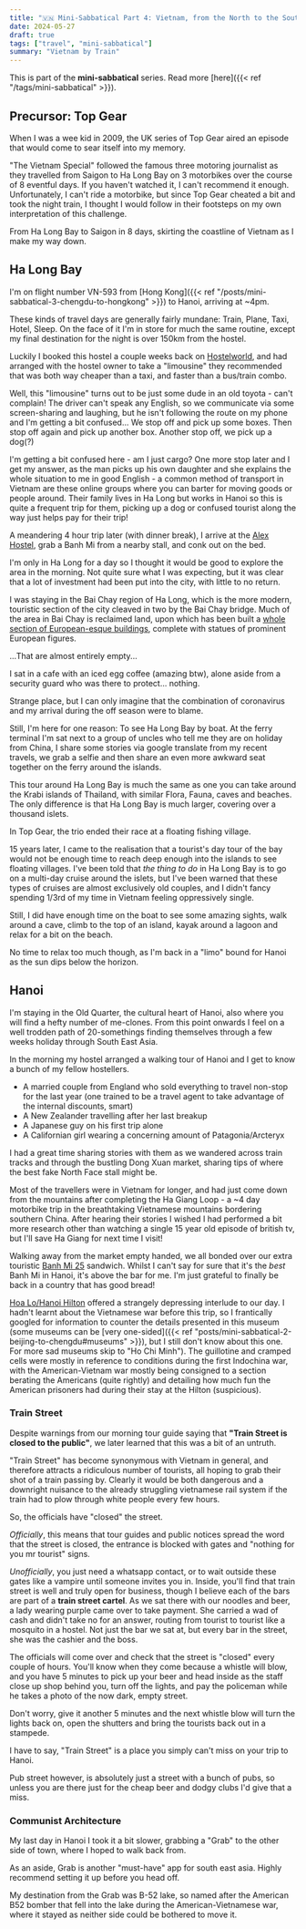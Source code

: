 ```yaml
---
title: "🇻🇳 Mini-Sabbatical Part 4: Vietnam, from the North to the South"
date: 2024-05-27
draft: true
tags: ["travel", "mini-sabbatical"]
summary: "Vietnam by Train"
---
```


This is part of the **mini-sabbatical** series.
Read more [here]({{< ref "/tags/mini-sabbatical" >}}).

<!-- SCRATCH PAD
Audience: Travel blog with personal details? Or just a factual trip?
I think travel blog with personal takes, but with factual information. Cut out irrelevant information.

- In the morning, day trip around ha long bay, back to hanoi old quarter arriving at midnight again
- Hostelworld app great way to find out what to do, booked onto walking tour in the morning where I met some cool travellers. Explored the city, something else? Then off to pub street in the evening. Banh Mi 47?
- Day after checking out something else(?) then relax around the lake with aunties dancing, got on bike taxi where I got scammed by the Mafia. Met Harry
- Overnight train to Da Nang, had a monk in my carriage, spent almost all of the time reading and journalling.
- Arrived in Da Nang, strangely empty place so got in a Grab taxi to Hoi An, met the wonderful hostel host (who was angry at me for not telling her I wanted to join the food tour with a friend in Tow) Harry wondered why every time he saw me someone was shouting at me. Had some food at the food tour then went to tailors to get a suit fitted!
- Day in Hoi An, hopping around on our bikes to Cafe, Tailor, Shop, Tailor, Bar, Tailor. Great time. In the evening we went out with the other people we had met from the hostel. Harry regretted booking his hotel in the morning.
- Leaving Hoi An, sent my suit off for shipping back to london. We had a 2pm train to catch from Da Nang so we went straight there I think?
- Another overnight train to Saigon/Ho Chi Minh, where I met a nice Scottish couple enjoying their retirement together. I want to be these people when I'm older (reminded me of Tony and Elain from Race Across the World)
- Day in Saigon, we explored the Cu Chi Tunnels (with a guy that would not stop singing) and War Museum (made me cry).
- Day after, I had a morning bus to take, so said fairwell to Harry. My bus took me to Phnom Penh. I was sat next to a nice lady from Scotland who has chosen to structure her life around travel. Gardening in the UK Summer months, and exploring the rest of the year. She was in her 50s. Arriving in Phnom Penh I took a tuk tuk around town, checking into my hotel, then getting some Udon nearby. Currency is officially cambodian, but prices of everything are in dollars and the owners get out an old calculator to convert. I overhear some westerners talking about an impeding stock market crash?

-->

## Precursor: Top Gear

When I was a wee kid in 2009, the UK series of Top Gear aired an episode that would come to sear itself into my memory.

"The Vietnam Special" followed the famous three motoring journalist as they travelled from Saigon to Ha Long Bay on 3 motorbikes over the course of 8 eventful days.
If you haven't watched it, I can't recommend it enough.
Unfortunately, I can't ride a motorbike, but since Top Gear cheated a bit and took the night train, I thought I would follow in their footsteps on my own interpretation of this challenge.

From Ha Long Bay to Saigon in 8 days, skirting the coastline of Vietnam as I make my way down.

## Ha Long Bay

I'm on flight number VN-593 from [Hong Kong]({{< ref "/posts/mini-sabbatical-3-chengdu-to-hongkong" >}}) to Hanoi, arriving at ~4pm.

These kinds of travel days are generally fairly mundane: Train, Plane, Taxi, Hotel, Sleep.
On the face of it I'm in store for much the same routine, except my final destination for the night is over 150km from the hostel.

Luckily I booked this hostel a couple weeks back on [Hostelworld](https://www.hostelworld.com), and had arranged with the hostel owner to take a "limousine" they recommended that was both way cheaper than a taxi, and faster than a bus/train combo.

Well, this "limousine" turns out to be just some dude in an old toyota - can't complain!
The driver can't speak any English, so we communicate via some screen-sharing and laughing, but he isn't following the route on my phone and I'm getting a bit confused...
We stop off and pick up some boxes.
Then stop off again and pick up another box.
Another stop off, we pick up a dog(?)

I'm getting a bit confused here - am I just cargo?
One more stop later and I get my answer, as the man picks up his own daughter and she explains the whole situation to me in good English - a common method of transport in Vietnam are these online groups where you can barter for moving goods or people around.
Their family lives in Ha Long but works in Hanoi so this is quite a frequent trip for them, picking up a dog or confused tourist along the way just helps pay for their trip!

A meandering 4 hour trip later (with dinner break), I arrive at the [Alex Hostel](https://alex.halonghotels.net/en/), grab a Banh Mi from a nearby stall, and conk out on the bed.

I'm only in Ha Long for a day so I thought it would be good to explore the area in the morning.
Not quite sure what I was expecting, but it was clear that a lot of investment had been put into the city, with little to no return.

I was staying in the Bai Chay region of Ha Long, which is the more modern, touristic section of the city cleaved in two by the Bai Chay bridge.
Much of the area in Bai Chay is reclaimed land, upon which has been built a [whole section of European-esque buildings](https://www.nomadicnotes.com/notes-on-ha-long/), complete with statues of prominent European figures.

...That are almost entirely empty...

I sat in a cafe with an iced egg coffee (amazing btw), alone aside from a security guard who was there to protect... nothing.

Strange place, but I can only imagine that the combination of coronavirus and my arrival during the off season were to blame.

Still, I'm here for one reason: To see Ha Long Bay by boat.
At the ferry terminal I'm sat next to a group of uncles who tell me they are on holiday from China, I share some stories via google translate from my recent travels, we grab a selfie and then share an even more awkward seat together on the ferry around the islands.

This tour around Ha Long Bay is much the same as one you can take around the Krabi islands of Thailand, with similar Flora, Fauna, caves and beaches.
The only difference is that Ha Long Bay is much larger, covering over a thousand islets.

In Top Gear, the trio ended their race at a floating fishing village.

15 years later, I came to the realisation that a tourist's day tour of the bay would not be enough time to reach deep enough into the islands to see floating villages.
I've been told that _the thing to do_ in Ha Long Bay is to go on a multi-day cruise around the islets, but I've been warned that these types of cruises are almost exclusively old couples, and I didn't fancy spending 1/3rd of my time in Vietnam feeling oppressively single.

Still, I did have enough time on the boat to see some amazing sights, walk around a cave, climb to the top of an island, kayak around a lagoon and relax for a bit on the beach.

No time to relax too much though, as I'm back in a "limo" bound for Hanoi as the sun dips below the horizon.

## Hanoi

I'm staying in the Old Quarter, the cultural heart of Hanoi, also where you will find a hefty number of me-clones.
From this point onwards I feel on a well trodden path of 20-somethings finding themselves through a few weeks holiday through South East Asia.

In the morning my hostel arranged a walking tour of Hanoi and I get to know a bunch of my fellow hostellers.

- A married couple from England who sold everything to travel non-stop for the last year (one trained to be a travel agent to take advantage of the internal discounts, smart)
- A New Zealander travelling after her last breakup
- A Japanese guy on his first trip alone
- A Californian girl wearing a concerning amount of Patagonia/Arcteryx

I had a great time sharing stories with them as we wandered across train tracks and through the bustling Dong Xuan market, sharing tips of where the best fake North Face stall might be.

Most of the travellers were in Vietnam for longer, and had just come down from the mountains after completing the Ha Giang Loop - a ~4 day motorbike trip in the breathtaking Vietnamese mountains bordering southern China.
After hearing their stories I wished I had performed a bit more research other than watching a single 15 year old episode of british tv, but I'll save Ha Giang for next time I visit!

Walking away from the market empty handed, we all bonded over our extra touristic [Banh Mi 25](https://banhmi25.net) sandwich.
Whilst I can't say for sure that it's the _best_ Banh Mi in Hanoi, it's above the bar for me.
I'm just grateful to finally be back in a country that has good bread!

[Hoa Lo/Hanoi Hilton](https://en.wikipedia.org/wiki/Hỏa_Lò_Prison) offered a strangely depressing interlude to our day.
I hadn't learnt about the Vietnamese war before this trip, so I frantically googled for information to counter the details presented in this museum (some museums can be [very one-sided]({{< ref "posts/mini-sabbatical-2-beijing-to-chengdu#museums" >}}), but I still don't know about this one. For more sad museums skip to "Ho Chi Minh").
The guillotine and cramped cells were mostly in reference to conditions during the first Indochina war, with the American-Vietnam war mostly being consigned to a section berating the Americans (quite rightly) and detailing how much fun the American prisoners had during their stay at the Hilton (suspicious).

### Train Street

Despite warnings from our morning tour guide saying that **"Train Street is closed to the public"**, we later learned that this was a bit of an untruth.

"Train Street" has become synonymous with Vietnam in general, and therefore attracts a ridiculous number of tourists, all hoping to grab their shot of a train passing by.
Clearly it would be both dangerous and a downright nuisance to the already struggling vietnamese rail system if the train had to plow through white people every few hours.

So, the officials have "closed" the street.

_Officially_, this means that tour guides and public notices spread the word that the street is closed, the entrance is blocked with gates and "nothing for you mr tourist" signs.

_Unofficially_, you just need a whatsapp contact, or to wait outside these gates like a vampire until someone invites you in.
Inside, you'll find that train street is well and truly open for business, though I believe each of the bars are part of a **train street cartel**.
As we sat there with our noodles and beer, a lady wearing purple came over to take payment.
She carried a wad of cash and didn't take no for an answer, routing from tourist to tourist like a mosquito in a hostel.
Not just the bar we sat at, but every bar in the street, she was the cashier and the boss.

The officials will come over and check that the street is "closed" every couple of hours.
You'll know when they come because a whistle will blow, and you have 5 minutes to pick up your beer and head inside as the staff close up shop behind you, turn off the lights, and pay the policeman while he takes a photo of the now dark, empty street.

Don't worry, give it another 5 minutes and the next whistle blow will turn the lights back on, open the shutters and bring the tourists back out in a stampede.

I have to say, "Train Street" is a place you simply can't miss on your trip to Hanoi.

Pub street however, is absolutely just a street with a bunch of pubs, so unless you are there just for the cheap beer and dodgy clubs I'd give that a miss.

### Communist Architecture

My last day in Hanoi I took it a bit slower, grabbing a "Grab" to the other side of town, where I hoped to walk back from.

As an aside, Grab is another "must-have" app for south east asia.
Highly recommend setting it up before you head off.

My destination from the Grab was B-52 lake, so named after the American B52 bomber that fell into the lake during the American-Vietnamese war, where it stayed as neither side could be bothered to move it.
